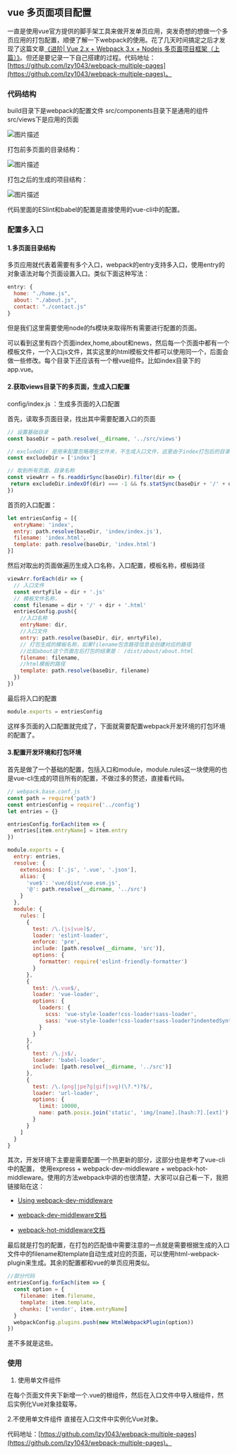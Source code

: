 ## vue 多页面项目配置
一直是使用vue官方提供的脚手架工具来做开发单页应用，突发奇想的想做一个多页应用的打包配置，顺便了解一下webpack的使用。花了几天时间搞定之后才发现了这篇文章[《进阶| Vue 2.x + Webpack 3.x + Nodejs 多页面项目框架（上篇）》](http://mp.weixin.qq.com/s/SDsvzL2uqUSxHgeVhiyF2g)。但还是要记录一下自己搭建的过程。代码地址：[https://github.com/lzy1043/webpack-multiple-pages](https://github.com/lzy1043/webpack-multiple-pages)。

### 代码结构

build目录下是webpack的配置文件
src/components目录下是通用的组件
src/views下是应用的页面

![图片描述][1]

打包前多页面的目录结构：

![图片描述][2]

打包之后的生成的项目结构：

![图片描述][3]



代码里面的ESlint和babel的配置是直接使用的vue-cli中的配置。

### 配置多入口

#### 1.多页面目录结构

多页应用就代表着需要有多个入口，webpack的entry支持多入口，使用entry的对象语法对每个页面设置入口。类似下面这种写法：

``` js
entry: {
  home: "./home.js",
  about: "./about.js",
  contact: "./contact.js"
}
```
但是我们这里需要使用node的fs模块来取得所有需要进行配置的页面。

可以看到这里有四个页面index,home,about和news，然后每一个页面中都有一个模板文件，一个入口js文件，其实这里的html模板文件都可以使用同一个，后面会做一些修改。每个目录下还应该有一个根vue组件。比如index目录下的app.vue。


#### 2.获取views目录下的多页面，生成入口配置

config/index.js ：生成多页面的入口配置

首先，读取多页面目录，找出其中需要配置入口的页面

``` js
// 设置基础目录
const baseDir = path.resolve(__dirname, '../src/views')

// excludeDir 是用来配置忽略哪些文件夹，不生成入口文件，这里由于index打包后的目录有些特殊需要单独设置
const excludeDir = ['index']

// 取到所有页面，目录名称
const viewArr = fs.readdirSync(baseDir).filter(dir => {
 return excludeDir.indexOf(dir) === -1 && fs.statSync(baseDir + '/' + dir).isDirectory()
})

```

首页的入口配置： 

``` js 
let entriesConfig = [{
  entryName: 'index',
  entry: path.resolve(baseDir, 'index/index.js'),
  filename: 'index.html',
  template: path.resolve(baseDir, 'index.html')
}]
```

然后对取出的页面做遍历生成入口名称，入口配置，模板名称，模板路径

``` js
viewArr.forEach(dir => {
  // 入口文件
  const enrtyFile = dir + '.js'
  // 模板文件名称，
  const filename = dir + '/' + dir + '.html'
  entriesConfig.push({
    //入口名称
    entryName: dir,
    //入口文件
    entry: path.resolve(baseDir, dir, enrtyFile),
    // 打包生成的模板名称，如果filename包含路径信息会创建对应的路径
    //比如about这个页面左后打包的结果是： /dist/about/about.html
    filename: filename,
    //html模板的路径
    template: path.resolve(baseDir, filename)
  })
})
```
最后将入口的配置
``` js
module.exports = entriesConfig
```
这样多页面的入口配置就完成了，下面就需要配置webpack开发环境的打包环境的配置了。

#### 3.配置开发环境和打包环境
首先是做了一个基础的配置，包括入口和module，module.rules这一块使用的也是vue-cli生成的项目所有的配置，不做过多的赘述，直接看代码。
``` js
// webpack.base.conf.js
const path = require('path')
const entriesConfig = require('../config')
let entries = {}

entriesConfig.forEach(item => {
  entries[item.entryName] = item.entry
})

module.exports = {
  entry: entries,
  resolve: {
    extensions: ['.js', '.vue', '.json'],
    alias: {
      'vue$': 'vue/dist/vue.esm.js',
      '@': path.resolve(__dirname, '../src')
    }
  },
  module: {
    rules: [
      {
        test: /\.(js|vue)$/,
        loader: 'eslint-loader',
        enforce: 'pre',
        include: [path.resolve(__dirname, 'src')],
        options: {
          formatter: require('eslint-friendly-formatter')
        }
      },
      {
        test: /\.vue$/,
        loader: 'vue-loader',
        options: {
          loaders: {
            scss: 'vue-style-loader!css-loader!sass-loader',
            sass: 'vue-style-loader!css-loader!sass-loader?indentedSyntax'
          }
        }
      },
      {
        test: /\.js$/,
        loader: 'babel-loader',
        include: [path.resolve(__dirname, '../src')]
      },
      {
        test: /\.(png|jpe?g|gif|svg)(\?.*)?$/,
        loader: 'url-loader',
        options: {
          limit: 10000,
          name: path.posix.join('static', 'img/[name].[hash:7].[ext]')
        }
      }
    ]
  }
}

```
 其次，开发环境下主要是需要配置一个热更新的部分，这部分也是参考了vue-cli中的配置， 使用express + webpack-dev-middleware + webpack-hot-middleware。使用的方法webpack中讲的也很清楚，大家可以自己看一下，我把链接贴在这：
* [Using webpack-dev-middleware](https://webpack.js.org/guides/development/#using-webpack-dev-middleware)

* [webpack-dev-middleware文档](https://github.com/webpack/webpack-dev-middleware)

* [webpack-hot-middleware文档](https://github.com/glenjamin/webpack-hot-middleware)


最后就是打包的配置，在打包的匹配值中需要注意的一点就是需要根据生成的入口文件中的filename和template自动生成对应的页面，可以使用html-webpack-plugin来生成。其余的配置都和vue的单页应用类似。


``` js
//部分代码
entriesConfig.forEach(item => {
  const option = {
    filename: item.filename,
    template: item.template,
    chunks: ['vendor', item.entryName]
  }
  webpackConfig.plugins.push(new HtmlWebpackPlugin(option))
})
```

差不多就是这些。

### 使用
1. 使用单文件组件

在每个页面文件夹下新增一个.vue的根组件，然后在入口文件中导入根组件，然后实例化Vue对象挂载等。

2.不使用单文件组件
直接在入口文件中实例化Vue对象。



代码地址：[https://github.com/lzy1043/webpack-multiple-pages](https://github.com/lzy1043/webpack-multiple-pages)。


  [1]: https://sfault-image.b0.upaiyun.com/377/728/3777288807-5a4271a2edeae_articlex
  [2]: https://sfault-image.b0.upaiyun.com/663/252/663252518-5a426746d71aa_articlex
  [3]: https://sfault-image.b0.upaiyun.com/135/026/1350269367-5a427223027f8_articlex